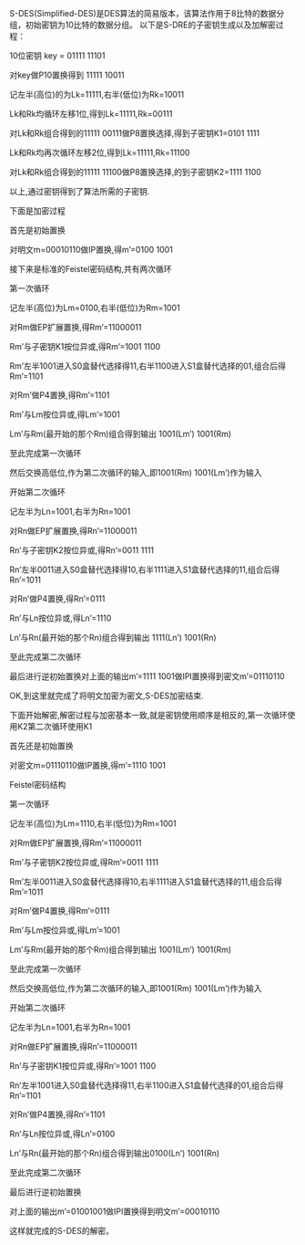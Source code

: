  S-DES(Simplified-DES)是DES算法的简易版本，该算法作用于8比特的数据分组，初始密钥为10比特的数据分组。
以下是S-DRE的子密钥生成以及加解密过程：

10位密钥 key = 01111 11101

对key做P10置换得到 11111 10011

记左半(高位)的为Lk=11111,右半(低位)为Rk=10011

Lk和Rk均循环左移1位,得到Lk=11111,Rk=00111

对Lk和Rk组合得到的11111 00111做P8置换选择,得到子密钥K1=0101 1111

Lk和Rk均再次循环左移2位,得到Lk=11111,Rk=11100

对Lk和Rk组合得到的11111 11100做P8置换选择,的到子密钥K2=1111 1100

以上,通过密钥得到了算法所需的子密钥.


下面是加密过程

首先是初始置换

对明文m=00010110做IP置换,得m’=0100 1001

接下来是标准的Feistel密码结构,共有两次循环

第一次循环

记左半(高位)为Lm=0100,右半(低位)为Rm=1001

对Rm做EP扩展置换,得Rm’=11000011

Rm’与子密钥K1按位异或,得Rm’=1001 1100

Rm’左半1001进入S0盒替代选择得11,右半1100进入S1盒替代选择的01,组合后得Rm’=1101

对Rm’做P4置换,得Rm’=1101

Rm’与Lm按位异或,得Lm’=1001

Lm’与Rm(最开始的那个Rm)组合得到输出 1001(Lm’) 1001(Rm)

至此完成第一次循环

然后交换高低位,作为第二次循环的输入,即1001(Rm) 1001(Lm’)作为输入

开始第二次循环

记左半为Ln=1001,右半为Rn=1001

对Rn做EP扩展置换,得Rn’=11000011

Rn’与子密钥K2按位异或,得Rn’=0011 1111

Rn’左半0011进入S0盒替代选择得10,右半1111进入S1盒替代选择的11,组合后得Rn’=1011

对Rn’做P4置换,得Rn’=0111

Rn’与Ln按位异或,得Ln’=1110

Ln’与Rn(最开始的那个Rn)组合得到输出 1111(Ln’) 1001(Rn)

至此完成第二次循环

最后进行逆初始置换对上面的输出m’=1111 1001做IPI置换得到密文m’=01110110

OK,到这里就完成了将明文加密为密文,S-DES加密结束.

下面开始解密,解密过程与加密基本一致,就是密钥使用顺序是相反的,第一次循环使用K2第二次循环使用K1

首先还是初始置换

对密文m=01110110做IP置换,得m’=1110 1001

Feistel密码结构

第一次循环

记左半(高位)为Lm=1110,右半(低位)为Rm=1001

对Rm做EP扩展置换,得Rm’=11000011

Rm’与子密钥K2按位异或,得Rm’=0011 1111

Rm’左半0011进入S0盒替代选择得10,右半1111进入S1盒替代选择的11,组合后得Rm’=1011

对Rm’做P4置换,得Rm’=0111

Rm’与Lm按位异或,得Lm’=1001

Lm’与Rm(最开始的那个Rm)组合得到输出 1001(Lm’) 1001(Rm)

至此完成第一次循环

然后交换高低位,作为第二次循环的输入,即1001(Rm) 1001(Lm’)作为输入

开始第二次循环

记左半为Ln=1001,右半为Rn=1001

对Rn做EP扩展置换,得Rn’=11000011

Rn’与子密钥K1按位异或,得Rn’=1001 1100

Rn’左半1001进入S0盒替代选择得11,右半1100进入S1盒替代选择的01,组合后得Rn’=1101

对Rn’做P4置换,得Rn’=1101

Rn’与Ln按位异或,得Ln’=0100

Ln’与Rn(最开始的那个Rn)组合得到输出0100(Ln’) 1001(Rn)

至此完成第二次循环

最后进行逆初始置换

对上面的输出m’=01001001做IPI置换得到明文m’=00010110

这样就完成的S-DES的解密。
